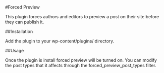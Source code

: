 #Forced Preview

This plugin forces authors and editors to preview a post on their site before they can publish it.

##Installation

Add the plugin to your wp-content/plugins/ directory.

##Usage

Once the plugin is install forced preview will be turned on. You can modify the post types that it affects through the forced_preview_post_types filter.